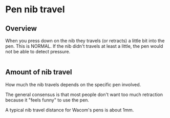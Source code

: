 # Pen nib travel

## Overview

When you press down on the nib they travels (or retracts) a little bit into the pen.  This is NORMAL. If the nib didn't travels at least a little, the pen would not be able to detect pressure.&#x20;

<div align="left">

<figure><img src="../../.gitbook/assets/7P SLIDE Nib retraction.png" alt=""><figcaption></figcaption></figure>

</div>

## Amount of nib travel

How much the nib travels depends on the specific pen involved.

The general consensus is that most people don't want too much retraction because it "feels funny" to use the pen.

A typical nib travel distance for Wacom's pens is about 1mm.&#x20;





